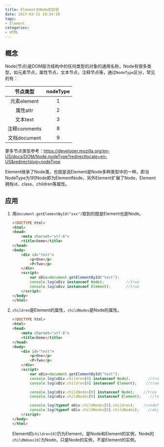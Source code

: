 ```yaml
---
title: Element与Node的区别
date: 2017-03-31 19:34:18
tags: 
- Element
categories: 
- HTML
---
```


## 概念

Node(节点)是DOM层次结构中的任何类型的对象的通用名称，Node有很多类型，如元素节点，属性节点，文本节点，注释节点等，通过`NodeType`区分，常见的有：

<!-- more -->

|节点类型|nodeType|
|:----:|:----:|
|元素element|1|
|属性attr|2|
|文本text|3|
|注释comments|8|
|文档document|9|

更多节点类型参考：https://developer.mozilla.org/en-US/docs/DOM/Node.nodeType?redirectlocale=en-US&redirectslug=nodeType

Element继承了Node类，也就是说Element是Node多种类型中的一种，即当NodeType为1时Node即为ElementNode，另外Element扩展了Node，Element拥有id、class、children等属性。

## 应用

1. 用`document.getElementById("xxx")`取到的既是Element也是Node。
    
    ```html
    <!DOCTYPE html>
    <html>
    <head>
        <meta charset="utf-8">
        <title>Demo</title>
    </head>
    <body>
        <div id="test">
            <p>One</p>
            <P>Two</p>
        </div>
        <script>
            var oDiv=document.getElementById("test");
            console.log(oDiv instanceof Node);          //true
            console.log(oDiv instanceof Element);       //true
        </script>
    </body>
    </html>
    ```

2. `children`是Element的属性，`childNodes`是Node的属性。

    ```html
    <!DOCTYPE html>
    <html>
    <head>
        <meta charset="utf-8">
        <title>Demo</title>
    </head>
    <body>
        <div id="test">
            <p>One</p>
            <P>Two</p>
        </div>
        <script>
            var oDiv=document.getElementById("test");
            console.log(oDiv.children[0] instanceof Node);        //true
            console.log(oDiv.children[0] instanceof Element);    //true
    
            console.log(oDiv.childNodes[0] instanceof Node);    //true
            console.log(oDiv.childNodes[0] instanceof Element);    //false
    
            console.log(typeof oDiv.childNodes[0].children);    //undefined
            console.log(typeof oDiv.childNodes[0].childNodes);    //object
        </script>
    </body>
    </html>
    ```
    
    Element的`children[0]`仍为Element，是Node和Element的实例，Node的`childNdoes[0]`为Node，只是Node的实例，不是Element的实例。